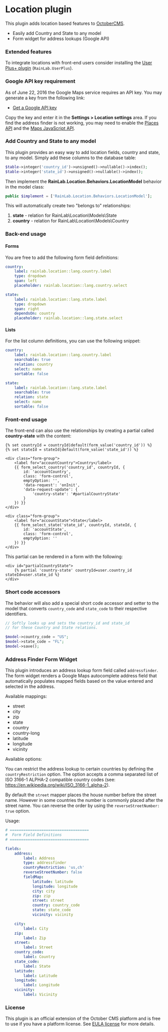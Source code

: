 # Location plugin

This plugin adds location based features to [OctoberCMS](http://octobercms.com).

* Easily add Country and State to any model
* Form widget for address lookups (Google API)

### Extended features

To integrate locations with front-end users consider installing the [User Plus+ plugin](http://octobercms.com/plugin/rainlab-userplus) (`RainLab.UserPlus`).

### Google API key requirement

As of June 22, 2016 the Google Maps service requires an API key. You may generate a key from the following link:

- [Get a Google API key](https://developers.google.com/maps/documentation/javascript/get-api-key)

Copy the key and enter it in the **Settings > Location settings** area. If you find the address finder is not working, you may need to enable the [Places API](https://console.developers.google.com/apis/api/places_backend/overview?project=_) and the [Maps JavaScript API](https://console.developers.google.com/apis/api/maps_backend/overview?project=_).

### Add Country and State to any model

This plugin provides an easy way to add location fields, country and state, to any model. Simply add these columns to the database table:

```php
$table->integer('country_id')->unsigned()->nullable()->index();
$table->integer('state_id')->unsigned()->nullable()->index();
```

Then implement the **RainLab.Location.Behaviors.LocationModel** behavior in the model class:

```php
public $implement = ['RainLab.Location.Behaviors.LocationModel'];
```

This will automatically create two "belongs to" relationships:

1. **state** - relation for RainLab\Location\Models\State
1. **country** - relation for RainLab\Location\Models\Country

### Back-end usage

#### Forms

You are free to add the following form field definitions:

```yaml
country:
    label: rainlab.location::lang.country.label
    type: dropdown
    span: left
    placeholder: rainlab.location::lang.country.select

state:
    label: rainlab.location::lang.state.label
    type: dropdown
    span: right
    dependsOn: country
    placeholder: rainlab.location::lang.state.select
```

#### Lists

For the list column definitions, you can use the following snippet:

```yaml
country:
    label: rainlab.location::lang.country.label
    searchable: true
    relation: country
    select: name
    sortable: false

state:
    label: rainlab.location::lang.state.label
    searchable: true
    relation: state
    select: name
    sortable: false
```

### Front-end usage

The front-end can also use the relationships by creating a partial called **country-state** with the content:

```twig
{% set countryId = countryId|default(form_value('country_id')) %}
{% set stateId = stateId|default(form_value('state_id')) %}

<div class="form-group">
    <label for="accountCountry">Country</label>
    {{ form_select_country('country_id', countryId, {
        id: 'accountCountry',
        class: 'form-control',
        emptyOption: '',
        'data-request': 'onInit',
        'data-request-update': {
            'country-state': '#partialCountryState'
        }
    }) }}
</div>

<div class="form-group">
    <label for="accountState">State</label>
    {{ form_select_state('state_id', countryId, stateId, {
        id: 'accountState',
        class: 'form-control',
        emptyOption: ''
    }) }}
</div>
```

This partial can be rendered in a form with the following:

    <div id="partialCountryState">
        {% partial 'country-state' countryId=user.country_id stateId=user.state_id %}
    </div>

### Short code accessors

The behavior will also add a special short code accessor and setter to the model that converts `country_code` and `state_code` to their respective identifiers.

```php
// Softly looks up and sets the country_id and state_id
// for these Country and State relations.

$model->country_code = "US";
$model->state_code = "FL";
$model->save();
```

### Address Finder Form Widget

This plugin introduces an address lookup form field called `addressfinder`. The form widget renders a Google Maps autocomplete address field that automatically populates mapped fields based on the value entered and selected in the address.

Available mappings:

- street
- city
- zip
- state
- country
- country-long
- latitude
- longitude
- vicinity

Available options:

You can restrict the address lookup to certain countries by defining the `countryRestriction` option. The option accepts a comma separated list of ISO 3166-1 ALPHA-2 compatible country codes (see: https://en.wikipedia.org/wiki/ISO_3166-1_alpha-2).

By default the `street` mapper places the house number before the street name. However in some countries the number is commonly placed after the street name. You can reverse the order by using the `reverseStreetNumber: true` option.

Usage:

```yaml
# ===================================
#  Form Field Definitions
# ===================================

fields:
    address:
        label: Address
        type: addressfinder
        countryRestriction: 'us,ch'
        reverseStreetNumber: false
        fieldMap:
            latitude: latitude
            longitude: longitude
            city: city
            zip: zip
            street: street
            country: country_code
            state: state_code
            vicinity: vicinity

    city:
        label: City
    zip:
        label: Zip
    street:
        label: Street
    country_code:
        label: Country
    state_code:
        label: State
    latitude:
        label: Latitude
    longitude:
        label: Longitude
    vicinity:
        label: Vicinity
```

### License

This plugin is an official extension of the October CMS platform and is free to use if you have a platform license. See [EULA license](LICENSE.md) for more details.
